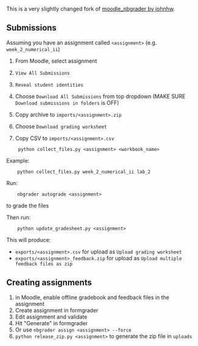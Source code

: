This is a very slightly changed fork of [moodle_nbgrader by johnhw](https://github.com/johnhw/moodle_nbgrader).

## Submissions
Assuming you have an assignment called `<assignment>` (e.g. `week_2_numerical_ii`)

1. From Moodle, select assignment
2. `View All Submissions`
3. `Reveal student identities`
4. Choose `Download All Submissions` from top dropdown (MAKE SURE `Download submissions in folders` is OFF)
5. Copy archive to `imports/<assignment>.zip`
6. Choose `Download grading worksheet`
5. Copy CSV to `imports/<assignment>.csv`

        python collect_files.py <assignment> <workbook_name>

Example:

        python collect_files.py week_2_numerical_ii lab_2
    

Run:

        nbgrader autograde <assignment>

to grade the files

Then run:

        python update_gradesheet.py <assignment>

This will produce:
* `exports/<assignment>.csv` for upload as `Upload grading worksheet` 
* `exports/<assignment>_feedback.zip` for upload as `Upload multiple feedback files as zip`


## Creating assignments
1. in Moodle, enable offline gradebook and feedback files in the assignment
1. Create assignment in formgrader
2. Edit assignment and validate
3. Hit "Generate" in formgrader
4. Or use `nbgrader assign <assignment> --force`
5. `python release_zip.py <assignment>` to generate the zip file in `uploads`



